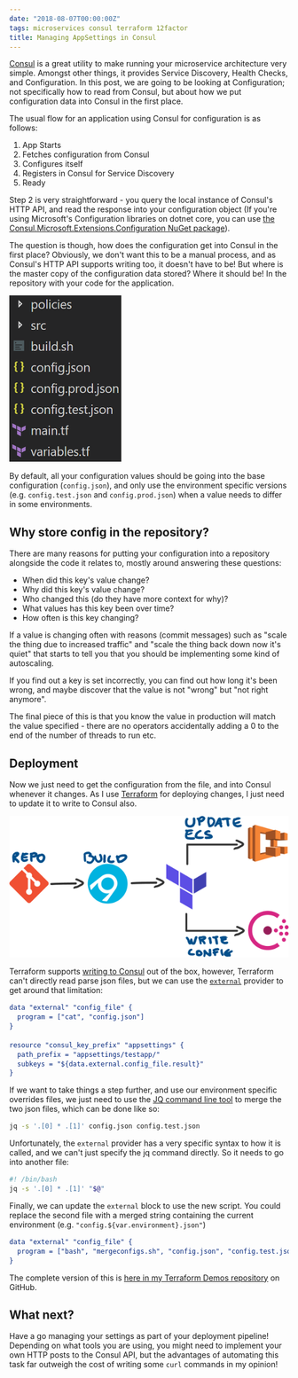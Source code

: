 ```yaml
---
date: "2018-08-07T00:00:00Z"
tags: microservices consul terraform 12factor
title: Managing AppSettings in Consul
---
```


[Consul](https://www.consul.io/) is a great utility to make running your microservice architecture very simple.  Amongst other things, it provides Service Discovery, Health Checks, and Configuration.  In this post, we are going to be looking at Configuration; not specifically how to read from Consul, but about how we put configuration data into Consul in the first place.

The usual flow for an application using Consul for configuration is as follows:

1. App Starts
2. Fetches configuration from Consul
3. Configures itself
4. Registers in Consul for Service Discovery
5. Ready

Step 2 is very straightforward - you query the local instance of Consul's HTTP API, and read the response into your configuration object (If you're using Microsoft's Configuration libraries on dotnet core, you can use [the Consul.Microsoft.Extensions.Configuration NuGet package](https://www.nuget.org/packages/Consul.Microsoft.Extensions.Configuration/)).

The question is though, how does the configuration get into Consul in the first place? Obviously, we don't want this to be a manual process, and as Consul's HTTP API supports writing too, it doesn't have to be!  But where is the master copy of the configuration data stored?  Where it should be! In the repository with your code for the application.

![repository structure, config.json, config.test.json and config.prod.json in the root](/images/repository-with-config.png)

By default, all your configuration values should be going into the base configuration (`config.json`), and only use the environment specific versions (e.g. `config.test.json` and `config.prod.json`) when a value needs to differ in some environments.

## Why store config in the repository?

There are many reasons for putting your configuration into a repository alongside the code it relates to, mostly around answering these questions:

* When did this key's value change?
* Why did this key's value change?
* Who changed this (do they have more context for why)?
* What values has this key been over time?
* How often is this key changing?

If a value is changing often with reasons (commit messages) such as "scale the thing due to increased traffic" and "scale the thing back down now it's quiet" that starts to tell you that you should be implementing some kind of autoscaling.

If you find out a key is set incorrectly, you can find out how long it's been wrong, and maybe discover that the value is not "wrong" but "not right anymore".

The final piece of this is that you know the value in production will match the value specified - there are no operators accidentally adding a 0 to the end of the number of threads to run etc.

## Deployment

Now we just need to get the configuration from the file, and into Consul whenever it changes.  As I use [Terraform](https://terraform.io/) for deploying changes, I just need to update it to write to Consul also.

![deployment pipeline - git to AppVeyor to Terraform.  Terraform writes to consul and updates ECS cluster](/images/deployment-pipeline-consul.png)

Terraform supports [writing to Consul](https://www.terraform.io/docs/providers/consul/r/key_prefix.html) out of the box, however, Terraform can't directly read parse json files, but we can use the [`external`](https://www.terraform.io/docs/providers/external/index.html) provider to get around that limitation:

```cmake
data "external" "config_file" {
  program = ["cat", "config.json"]
}

resource "consul_key_prefix" "appsettings" {
  path_prefix = "appsettings/testapp/"
  subkeys = "${data.external.config_file.result}"
}
```

If we want to take things a step further, and use our environment specific overrides files, we just need to use the [JQ command line tool](https://stedolan.github.io/jq/) to merge the two json files, which can be done like so:

```bash
jq -s '.[0] * .[1]' config.json config.test.json
```

Unfortunately, the `external` provider has a very specific syntax to how it is called, and we can't just specify the jq command directly.  So it needs to go into another file:

```bash
#! /bin/bash
jq -s '.[0] * .[1]' "$@"
```

Finally, we can update the `external` block to use the new script.  You could replace the second file with a merged string containing the current environment (e.g. `"config.${var.environment}.json"`)

```cmake
data "external" "config_file" {
  program = ["bash", "mergeconfigs.sh", "config.json", "config.test.json"]
}
```

The complete version of this is [here in my Terraform Demos repository](https://github.com/Pondidum/Terraform-Demos/tree/master/manage-consul-keys) on GitHub.

## What next?

Have a go managing your settings as part of your deployment pipeline!  Depending on what tools you are using, you might need to implement your own HTTP posts to the Consul API, but the advantages of automating this task far outweigh the cost of writing some `curl` commands in my opinion!
